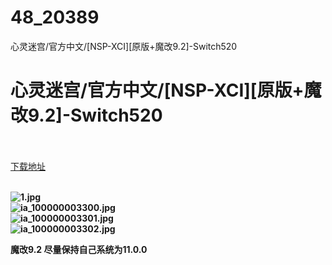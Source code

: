 # 48_20389
心灵迷宫/官方中文/[NSP-XCI][原版+魔改9.2]-Switch520
# 心灵迷宫/官方中文/[NSP-XCI][原版+魔改9.2]-Switch520
 <br/></br>
[下载地址](https://www.switch520.cc/article/20389 "下载地址")
<br/></br>

<p><strong><img title="1.jpg" src="https://www.switch520.cc/muke_img/2021_07_21_25f1c6c192cc9.jpg" alt="1.jpg"></strong><br>
<strong><img title="ia_100000003300.jpg" src="https://www.switch520.cc/muke_img/2021_07_21_3a70156a59b83.jpg" alt="ia_100000003300.jpg"></strong><br>
<strong><img title="ia_100000003301.jpg" src="https://www.switch520.cc/muke_img/2021_07_21_0d4e332634a22.jpg" alt="ia_100000003301.jpg"></strong><br>
<strong><img title="ia_100000003302.jpg" src="https://www.switch520.cc/muke_img/2021_07_21_3d80a4d7c3a05.jpg" alt="ia_100000003302.jpg"></strong></p>
<p><strong>魔改9.2 尽量保持自己系统为11.0.0</strong></p>
